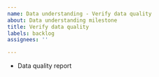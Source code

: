 ```yaml
---
name: Data understanding - Verify data quality
about: Data understanding milestone
title: Verify data quality
labels: backlog
assignees: ''

---
```


- Data quality report
